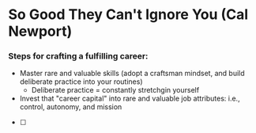 # So Good They Can't Ignore You (Cal Newport)

### Steps for crafting a fulfilling career:
- Master rare and valuable skills (adopt a craftsman mindset, and build deliberate practice into your routines)
   - Deliberate practice = constantly stretchgin yourself
- Invest that "career capital" into rare and valuable job attributes: i.e., control, autonomy, and mission
- [ ]

